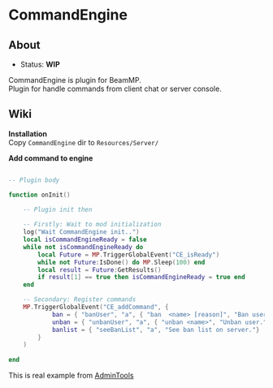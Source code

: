 # CommandEngine

## About

* Status: **WIP**

CommandEngine is plugin for BeamMP.\
Plugin for handle commands from client chat or server console.

## Wiki

**Installation**\
Copy `CommandEngine` dir to `Resources/Server/`

**Add command to engine**

```lua

-- Plugin body 

function onInit()
    
    -- Plugin init then

    -- Firstly: Wait to mod initialization
    log("Wait CommandEngine init..")
    local isCommandEngineReady = false
    while not isCommandEngineReady do
        local Future = MP.TriggerGlobalEvent("CE_isReady")
        while not Future:IsDone() do MP.Sleep(100) end
        local result = Future:GetResults()
        if result[1] == true then isCommandEngineReady = true end
    end

    -- Secondary: Register commands 
    MP.TriggerGlobalEvent("CE_addCommand", {
            ban = { "banUser", "a", { "ban  <name> [reason]", "Ban user." }},
            unban = { "unbanUser", "a", { "unban <name>", "Unban user." }},
            banlist = { "seeBanList", "a", "See ban list on server."}
        }
    )
    
end 
```
This is real example from [AdminTools](https://github.com/SantaSpeen/AdminTools-BeamMP/blob/master/Resources/Server/AdminTools/AdminTools.lua#L41)
